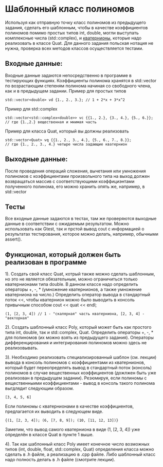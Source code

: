 # Шаблонный класс полиномов
Используя как отправную точку класс полиномов из предыдущего задания, сделать его шаблонным, чтобы в качеcтве коэффициентов полиномов помимо простых типов int, double, могли выступать комплексные числа (std::complex), и [кватернионы](https://ru.wikipedia.org/wiki/%D0%9A%D0%B2%D0%B0%D1%82%D0%B5%D1%80%D0%BD%D0%B8%D0%BE%D0%BD), которые надо реализовать в  классе Quat. Для данного задания польская нотация не нужна, проверка всех методов классов осуществляется тестами.
## Входные данные:
Входные данные задаются непосредственно в программе в тестирующих функциях.
Коэффициенты полинома хранятся в std::vector по возрастающим степеням полинома начиная со свободного члена, как и в предыдущем задании. 
Пример для простых типов
```
std::vector<double> vd {1., 2., 3.}; // 1 + 2*x + 3*x^2
```
Пример для std::complex
```
std::vector<std::complex<double>> vc {{1., 2.}, {3., 4.}, {5., 6.}}; 
// где {1.,2.} вещественная и мнимая часть
```
Пример для класса Quat, который вы должны реализовать
```
std::vector<Quat> vq {{1., 2., 3., 4.}, {5., 6., 7., 8.}}; 
// где {1., 2., 3., 4.} четыре числа задающие кватернион
```
## Выходные данные:
После проведения операций сложения, вычетания или умножения полиномов с коэффициентами произвольного типа на выход должен возвращаться массив с соответствующими коэффициэнтами полученного полинома, его можно хранить опять же, например, в std::vector

## Тесты
Все входные данные задаются в тестах, там же проверяются выходные данные в соответствии с ожидаемым результатом. Можно использовать как Gtest, так и прстой вывод cout c информацией о результатах тестирования, которое можно делать, например, обычными assert(). 

## Функционал, который должен быть реализован в программе
1). Создать свой класс Quat, котрый также можно сделать шаблонным, но 
это не является обязательным, можно ограничиться только кватернионами типа double. В данном классе надо определить операторы +, -, * (умножение кватернионов, а  также умножение кватерниона на число.) 
Определить оператор вывода в стандартный поток <<, чтобы кватернион можно было выводить в консоль привычным способом cout << quat << endl;
```
(1, [2, 3, 4]) // 1 - "скалярная" часть кватерниона, [2, 3, 4] - "векторная"
```
2). Cоздать шаблонный класс Poly, который может быть как простого типа int, double, так и std::complex, Quat.  Определить операторы +, -, * для полиномов (их можно взять из предыдущего задания). Операторы дифференцирования и интегрирования полиномов можно здесь не реализовывать.

3). Необходимо реализовать специализированный шаблон (см. лекции) вывода в консоль полиномов с коэффициентами из кватернионов, который будет переопределять вывод в стандартный поток (консоль) полиномов в случае вещественных коэффициентов (дожлжен быть уже реализован в предыдущем задании).
Резюмируя, если полиномы с вещественныими коэффициентами - вывод в консоль такого полинома выгдлядит следующим образом.
```
[3, 4, 5, 6] 
```
Если полиномы с кватернионами в качестве коэффициентов, предлагается их 
выводить в следующем виде. 
```
{(1, [2, 3, 4]); (6, [7, 8, 9]); (10, [11, 12, 13])}

```
Заметим, что вывод самого кватерниона в виде (1, [2, 3, 4]) уже определён в классе Quat в пункте 1 выше.

4). Так как шаблонный класс Poly имеет конечное число возможных типов (int, double, float, std::complex, Quat) определения класса можно сделать в .h файле, а реализацию в .сpp файле. Либо шаблонный класс надо полность делать в .h файле (смотрите лекции).